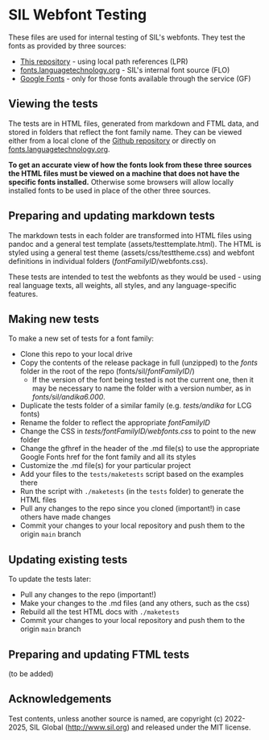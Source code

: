 # SIL Webfont Testing

These files are used for internal testing of SIL's webfonts. They test the fonts as provided by three sources:

- [This repository](https://github.com/silnrsi/fonts) - using local path references (LPR)
- [fonts.languagetechnology.org](https://fonts.languagetechnology.org) - SIL's internal font source (FLO)
- [Google Fonts](https://fonts.google.com) - only for those fonts available through the service (GF)

## Viewing the tests

The tests are in HTML files, generated from markdown and FTML data, and stored in folders that reflect the font family name. They can be viewed either from a local clone of the [Github repository](https://github.com/silnrsi/fonts) or directly on [fonts.languagetechnology.org](https://fonts.languagetechnology.org).

**To get an accurate view of how the fonts look from these three sources the HTML files must be viewed on a machine that does not have the specific fonts installed.** Otherwise some browsers will allow locally installed fonts to be used in place of the other three sources.

## Preparing and updating markdown tests

The markdown tests in each folder are transformed into HTML files using pandoc and a general test template (assets/testtemplate.html). The HTML is styled using a general test theme (assets/css/testtheme.css) and webfont definitions in individual folders (*fontFamilyID*/webfonts.css).

These tests are intended to test the webfonts as they would be used - using real language texts, all weights, all styles, and any language-specific features.

## Making new tests

To make a new set of tests for a font family:

- Clone this repo to your local drive
- Copy the contents of the release package in full (unzipped) to the *fonts* folder in the root of the repo (fonts/sil/*fontFamilyID*/)
    - If the version of the font being tested is not the current one, then it may be necessary to name the folder with a version number, as in *fonts/sil/andika6.000*.
- Duplicate the tests folder of a similar family (e.g. *tests/andika* for LCG fonts)
- Rename the folder to reflect the appropriate *fontFamilyID*
- Change the CSS in *tests/fontFamilyID/webfonts.css* to point to the new folder
- Change the gfhref in the header of the .md file(s) to use the appropriate Google Fonts href for the font family and all its styles
- Customize the .md file(s) for your particular project
- Add your files to the `tests/maketests` script based on the examples there
- Run the script with `./maketests` (in the `tests` folder) to generate the HTML files
- Pull any changes to the repo since you cloned (important!) in case others have made changes
- Commit your changes to your local repository and push them to the origin `main` branch

## Updating existing tests

To update the tests later:

- Pull any changes to the repo (important!)
- Make your changes to the .md files (and any others, such as the css)
- Rebuild all the test HTML docs with `./maketests`
- Commit your changes to your local repository and push them to the origin `main` branch

## Preparing and updating FTML tests

(to be added)

## Acknowledgements

Test contents, unless another source is named, are copyright (c) 2022-2025, SIL Global (http://www.sil.org) and released under the MIT license.
